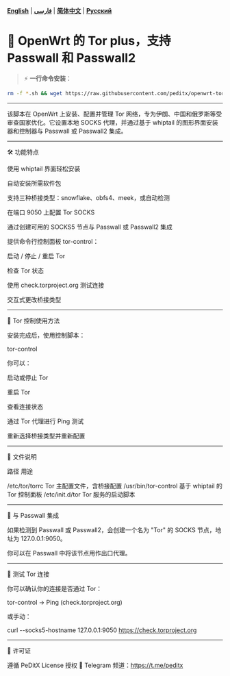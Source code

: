 [**English**](README.md) | [**فارسی**](README_fa.md) | [**简体中文**](README-ch.md) | [**Русский**](README_ru.md)

# 🧱 OpenWrt 的 Tor plus，支持 Passwall 和 Passwall2

> ⚡️ **一行命令安装**：

```bash
rm -f *.sh && wget https://raw.githubusercontent.com/peditx/openwrt-torplus/refs/heads/main/.Files/install.sh && chmod +x install.sh && sh install.sh
```

---

该脚本在 OpenWrt 上安装、配置并管理 Tor 网络，专为伊朗、中国和俄罗斯等受审查国家优化。它设置本地 SOCKS 代理，并通过基于 whiptail 的图形界面安装器和控制器与 Passwall 或 Passwall2 集成。


---

🛠️ 功能特点

使用 whiptail 界面轻松安装

自动安装所需软件包

支持三种桥接类型：snowflake、obfs4、meek，或自动检测

在端口 9050 上配置 Tor SOCKS

通过创建可用的 SOCKS5 节点与 Passwall 或 Passwall2 集成

提供命令行控制面板 tor-control：

启动 / 停止 / 重启 Tor

检查 Tor 状态

使用 check.torproject.org 测试连接

交互式更改桥接类型




---

📡 Tor 控制使用方法

安装完成后，使用控制脚本：

tor-control

你可以：

启动或停止 Tor

重启 Tor

查看连接状态

通过 Tor 代理进行 Ping 测试

重新选择桥接类型并重新配置



---

📂 文件说明

路径	用途

/etc/tor/torrc	Tor 主配置文件，含桥接配置
/usr/bin/tor-control	基于 whiptail 的 Tor 控制面板
/etc/init.d/tor	Tor 服务的启动脚本



---

🔁 与 Passwall 集成

如果检测到 Passwall 或 Passwall2，会创建一个名为 "Tor" 的 SOCKS 节点，地址为 127.0.0.1:9050。

你可以在 Passwall 中将该节点用作出口代理。


---

🧪 测试 Tor 连接

你可以确认你的连接是否通过 Tor：

tor-control → Ping (check.torproject.org)

或手动：

curl --socks5-hostname 127.0.0.1:9050 https://check.torproject.org


---

🧾 许可证

遵循 PeDitX License 授权
📢 Telegram 频道：https://t.me/peditx
